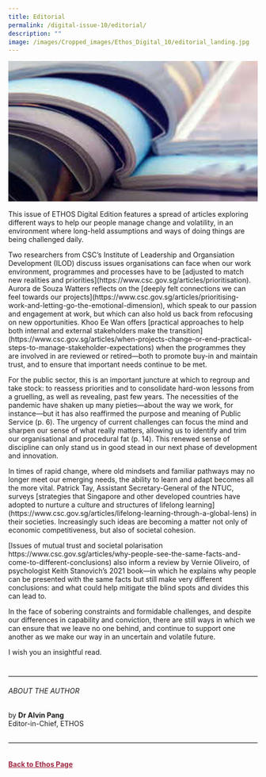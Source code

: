 ```yaml
---
title: Editorial
permalink: /digital-issue-10/editorial/
description: ""
image: /images/Cropped_images/Ethos_Digital_10/editorial_landing.jpg
---
```

<style>
	
.back a
{
	color: #9f2943;
	font-weight: bold;
}

#banner img
{
	width:100%;
}
	
.author
{
border-bottom: 1px solid black;
margin-top:40px;
padding-bottom:30px;
border-top: 1px solid black;	

}		
	
</style>
	
<div class="background-image">
<img src="/images/Landing_Banner_Images/editorial_landing.jpg">
</div>

<p>
This issue of ETHOS Digital Edition features a spread of articles exploring different ways to help our people manage change and volatility, in an environment where long-held assumptions and ways of doing things are being challenged daily.</p>

<p>
Two researchers from CSC’s Institute of Leadership and Organsiation Development (ILOD) discuss issues organisations can face when our work environment, programmes and processes have to be&nbsp;[adjusted to match new realities and priorities](https://www.csc.gov.sg/articles/prioritisation). Aurora de Souza Watters reflects on the&nbsp;[deeply felt connections we can feel towards our projects](https://www.csc.gov.sg/articles/prioritising-work-and-letting-go-the-emotional-dimension), which speak to our passion and engagement at work, but which can also hold us back from refocusing on new opportunities. Khoo Ee Wan offers&nbsp;[practical approaches to help both internal and external stakeholders make the transition](https://www.csc.gov.sg/articles/when-projects-change-or-end-practical-steps-to-manage-stakeholder-expectations)&nbsp;when the programmes they are involved in are reviewed or retired—both to promote buy-in and maintain trust, and to ensure that important needs continue to be met.</p>

<p>For the public sector, this is an important juncture at which to regroup and take stock: to reassess priorities and to consolidate hard-won lessons from a gruelling, as well as revealing, past few years. The necessities of the pandemic have shaken up many pieties—about the way we work, for instance—but it has also reaffirmed the purpose and  meaning of Public Service (p. 6). The urgency of current challenges can focus the mind and sharpen our sense of what really matters, allowing us to identify and trim our organisational and procedural fat (p. 14). This renewed sense of discipline can only stand us in good stead in our next phase of development and innovation.</p>	
	
<p>In times of rapid change, where old mindsets and familiar pathways may no longer meet our emerging needs, the ability to learn and adapt becomes all the more vital. Patrick Tay, Assistant Secretary-General of the NTUC, surveys&nbsp;[strategies that Singapore and other developed countries have adopted to nurture a culture and structures of lifelong learning](https://www.csc.gov.sg/articles/lifelong-learning-through-a-global-lens)&nbsp;in their societies. Increasingly such ideas are becoming a matter not only of economic competitiveness, but also of societal cohesion.</p>
	
<p>[Issues of mutual trust and societal polarisation https://www.csc.gov.sg/articles/why-people-see-the-same-facts-and-come-to-different-conclusions)&nbsp;also inform a review by Vernie Oliveiro, of psychologist Keith Stanovich’s 2021 book—in which he explains why people can be presented with the same facts but still make very different conclusions: and what could help mitigate the blind spots and divides this can lead to.</p>

<p>In the face of sobering constraints and formidable challenges, and despite our differences in capability and conviction, there are still ways in which we can ensure that we leave no one behind, and continue to support one another as we make our way in an uncertain and volatile future.</p>

<p>I wish you an insightful read.</p>

<div class="author">
<h6>ABOUT THE AUTHOR</h6>
by <b>Dr Alvin Pang</b><br>
Editor-in-Chief, ETHOS
</div>	
	
<br>
<br>	
<div class="back">
<a href="/ethos-issue-25/">Back to Ethos Page</a>	
</div>